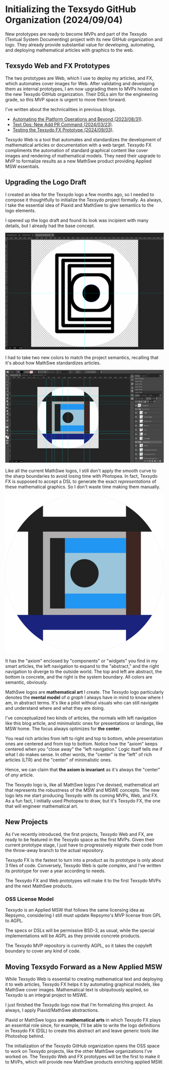 <!-- Copyright (c) 2024 Tobias Briones. All rights reserved. -->
<!-- SPDX-License-Identifier: CC-BY-4.0 -->
<!-- This file is part of https://github.com/tobiasbriones/blog -->

# Initializing the Texsydo GitHub Organization (2024/09/04)

New prototypes are ready to become MVPs and part of the Texsydo (Textual System
Documenting) project with its new GitHub organization and logo. They already
provide substantial value for developing, automating, and deploying mathematical
articles with graphics to the web.

## Texsydo Web and FX Prototypes

The two prototypes are Web, which I use to deploy my articles, and FX, which
automates cover images for Web. After validating and developing them as internal
prototypes, I am now upgrading them to MVPs hosted on the new Texsydo GitHub
organization. Their DSLs aim for the engineering grade, so this MVP space is
urgent to move them forward.

I've written about the technicalities in previous blogs.

- [Automating the Platform Operations and Beyond (2023/08/31)](/automating-the-platform-operations-and-beyond-2023-08-31).
- [Text Ops: New Add PR Command (2024/03/23)](/text-ops-_-new-add-pr-command-2024-03-23).
- [Testing the Texsydo FX Prototype (2024/09/03)](/testing-the-texsydo-fx-prototype-2024-09-03).

Texsydo Web is a tool that automates and standardizes the development of
mathematical articles or documentation with a web target. Texsydo FX compliments
the automation of standard graphical content like cover images and rendering of
mathematical models. They need their upgrade to MVP to formalize results as a
new MathSwe product providing Applied MSW essentials.

## Upgrading the Logo Draft

I created an idea for the Texsydo logo a few months ago, so I needed to compose
it thoughtfully to initialize the Texsydo project formally. As always, I take
the essential idea of Piaxid and MathSwe to give semantics to the logo elements.

I opened up the logo draft and found its look was incipient with many details,
but I already had the base concept.

![](images/older-texsydo-logo-draft.png)

I had to take two new colors to match the project semantics, recalling that it's
about how MathSwe standardizes articles.

![](images/editing-the-texsydo-logo.png)

Like all the current MathSwe logos, I still don't apply the smooth curve to the
sharp boundaries to avoid losing time with Photopea. In fact, Texsydo FX is
supposed to accept a DSL to generate the exact *representations* of these
mathematical graphics. So I don't waste time making them manually.

![](texsydo.svg)

It has the "axiom" enclosed by "components" or "widgets" you find in my smart
articles, the left navigation to expand to the "abstract," and the right
navigation to diverge to the outside world. The top and left are abstract, the
bottom is concrete, and the right is the system boundary. All colors are
semantic, obviously.

MathSwe logos are **mathematical art** I create. The Texsydo logo particularly
denotes the **mental model** of *a graph* I always have in mind to know where I
am, in abstract terms. It's like a pilot without visuals who can still navigate
and understand where and what they are doing.

I've conceptualized two kinds of articles, the normals with left navigation like
this blog article, and minimalistic ones for presentations or landings, like MSW
home. The focus always optimizes for **the center**.

You read rich articles from left to right and top to bottom, while presentation
ones are centered and from top to bottom. Notice how the "axiom" keeps centered
when you "close away" the "left navigation." Logic itself tells me if what I do
makes sense. In other words, the "center" is the "left" of rich articles (LTR)
and the "center" of minimalistic ones.

Hence, we can claim that **the axiom is invariant** as it's always the
"center" of *any* article.

The Texsydo logo is, like all MathSwe logos I've devised, mathematical art that
represents the robustness of the MSW and MSWE concepts. The new logo lets me
start producing Texsydo with its coming MVPs, Web, and FX. As a fun fact, I
initially used Photopea to draw, but it's Texsydo FX, the one that will engineer
mathematical art.

## New Projects

As I've recently introduced, the first projects, Texsydo Web and FX, are ready
to be featured in the Texsydo space as the first MVPs. Given their current
prototype stage, I just have to progressively migrate their code from the
throw-away branch to the actual repository.

Texsydo FX is the fastest to turn into a product as its prototype is only about
3 files of code. Conversely, Texsydo Web is quite complex, and I've written its
prototype for over a year according to needs.

The Texsydo FX and Web prototypes will make it to the first Texsydo MVPs and the
next MathSwe products.

### OSS License Model

Texsydo is an Applied MSW that follows the same licensing idea as Repsymo,
considering I still must update Repsymo's MVP license from GPL to AGPL.

The specs or DSLs will be permissive BSD-3, as usual, while the special
implementations will be AGPL as they provide concrete products.

The Texsydo MVP repository is currently AGPL, so it takes the copyleft boundary
to cover any kind of code.

## Moving Texsydo Forward as a New Applied MSW

While Texsydo Web is essential to creating mathematical text and deploying it to
web articles, Texsydo FX helps it by automating graphical models, like MathSwe
cover images. Mathematical text is ubiquitously applied, so Texsydo is an
integral project to MSWE.

I just finished the Texsydo logo now that I'm formalizing this project. As
always, I apply Piaxid/MathSwe abstractions.

Piaxid or MathSwe logos are **mathematical arts** in which Texsydo FX plays an
essential role since, for example, I'll be able to write the logo definitions in
Texsydo FX (DSL) to create this abstract art and leave generic tools like
Photoshop behind.

The initialization of the Texsydo GitHub organization opens the OSS space to
work on Texsydo projects, like the other MathSwe organizations I've worked on.
The Texsydo Web and FX prototypes will be the first to make it to MVPs, which
will provide new MathSwe products enriching applied MSW.
